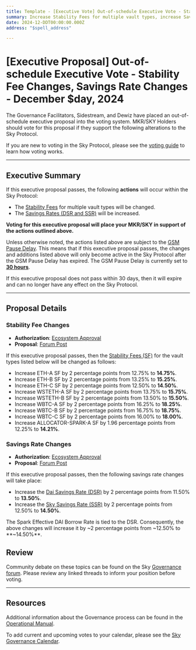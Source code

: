 ```yaml
---
title: Template - [Executive Vote] Out-of-schedule Executive Vote - Stability Fee Changes, Savings Rate Changes - December $day, 2024
summary: Increase Stability Fees for multiple vault types, increase Savings Rates.
date: 2024-12-DDT00:00:00.000Z
address: "$spell_address"

---
```

# [Executive Proposal] Out-of-schedule Executive Vote - Stability Fee Changes, Savings Rate Changes - December $day, 2024

The Governance Facilitators, Sidestream, and Dewiz have placed an out-of-schedule executive proposal into the voting system. MKR/SKY Holders should vote for this proposal if they support the following alterations to the Sky Protocol.

If you are new to voting in the Sky Protocol, please see the [voting guide](https://manual.makerdao.com/governance/voting-in-makerdao/on-chain-governance) to learn how voting works.

---

## Executive Summary

If this executive proposal passes, the following **actions** will occur within the Sky Protocol:

- The [Stability Fees](https://sky-atlas.powerhouse.io/#A.3.8.1.1.2.3_Stability_Fee-67e40a3b-f1c2-4dc6-b502-2affeab0b232|57eaf45219bea3b430c2) for multiple vault types will be changed.
- The [Savings Rates (DSR and SSR)](https://sky-atlas.powerhouse.io/A.4.3.1_Savings_Rates/5586fe33-b0af-41f0-9629-b1716c7c0967%7Cb3417d54) will be increased.

**Voting for this executive proposal will place your MKR/SKY in support of the actions outlined above.**

Unless otherwise noted, the actions listed above are subject to the [GSM Pause Delay](https://sky-atlas.powerhouse.io/#A.1.8.2.1_Pause_Delay-a98b8227-95f6-4711-9d8d-f52cbc6ad2d0|0db30758e055). This means that if this executive proposal passes, the changes and additions listed above will only become active in the Sky Protocol after the GSM Pause Delay has expired. The GSM Pause Delay is currently set to [**30 hours**](https://sky-atlas.powerhouse.io/#A.1.8.2.1.2_Pause_Delay_Current_Value-09d2514b-3169-4755-a654-2c774456980d|0db30758e055d2d0).

If this executive proposal does not pass within 30 days, then it will expire and can no longer have any effect on the Sky Protocol.

---

## Proposal Details

### Stability Fee Changes

- **Authorization**: [Ecosystem Approval](https://forum.sky.money/t/out-of-schedule-executive-proposal-stability-scope-parameter-changes-19-sfs-dsr-ssr-spark-effective-dai-borrow-rate-spark-liquidity-layer/25648/2)
- **Proposal**: [Forum Post](https://forum.sky.money/t/out-of-schedule-executive-proposal-stability-scope-parameter-changes-19-sfs-dsr-ssr-spark-effective-dai-borrow-rate-spark-liquidity-layer/25648)

If this executive proposal passes, then the [Stability Fees (SF)](https://sky-atlas.powerhouse.io/#A.3.8.1.1.2.3_Stability_Fee-67e40a3b-f1c2-4dc6-b502-2affeab0b232|57eaf45219bea3b430c2) for the vault types listed below will be changed as follows:

- Increase ETH-A SF by 2 percentage points from 12.75% to **14.75%**.
- Increase ETH-B SF by 2 percentage points from 13.25% to **15.25%**.
- Increase ETH-C SF by 2 percentage points from 12.50% to **14.50%**.
- Increase WSTETH-A SF by 2 percentage points from 13.75% to **15.75%**.
- Increase WSTETH-B SF by 2 percentage points from 13.50% to **15.50%**.
- Increase WBTC-A SF by 2 percentage points from 16.25% to **18.25%**.
- Increase WBTC-B SF by 2 percentage points from 16.75% to **18.75%**.
- Increase WBTC-C SF by 2 percentage points from 16.00% to **18.00%**.
- Increase ALLOCATOR-SPARK-A SF by 1.96 percentage points from 12.25% to **14.21%**.

### Savings Rate Changes

- **Authorization**: [Ecosystem Approval](https://forum.sky.money/t/out-of-schedule-executive-proposal-stability-scope-parameter-changes-19-sfs-dsr-ssr-spark-effective-dai-borrow-rate-spark-liquidity-layer/25648/2)
- **Proposal**: [Forum Post](https://forum.sky.money/t/out-of-schedule-executive-proposal-stability-scope-parameter-changes-19-sfs-dsr-ssr-spark-effective-dai-borrow-rate-spark-liquidity-layer/25648)

If this executive proposal passes, then the following savings rate changes will take place:

- Increase the [Dai Savings Rate (DSR)](https://sky-atlas.powerhouse.io/A.3.2.2.2_Dai_Savings_Rate/8e289e71-7ec5-4ce5-8d4d-41aab7a50f53|57eab733e951) by 2 percentage points from 11.50% to **13.50%**.
- Increase the [Sky Savings Rate (SSR)](https://sky-atlas.powerhouse.io/A.3.2.2.3_Sky_Savings_Rate/73d91126-21c9-4e8a-bedf-8a51a432bb59|57eab733e951) by 2 percentage points from 12.50% to **14.50%**.

The Spark Effective DAI Borrow Rate is tied to the DSR. Consequently, the above changes will increase it by ~2 percentage points from ~12.50% to **~14.50%**.

## Review

Community debate on these topics can be found on the Sky [Governance forum](https://forum.sky.money). Please review any linked threads to inform your position before voting.

---

## Resources

Additional information about the Governance process can be found in the [Operational Manual](https://manual.makerdao.com).

To add current and upcoming votes to your calendar, please see the [Sky Governance Calendar](https://manual.makerdao.com/makerdao/calendars/governance-calendar).
